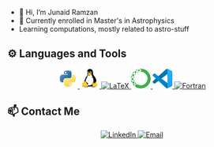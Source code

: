 - 👋 Hi, I’m Junaid Ramzan
- 👀 Currently enrolled in Master's in Astrophysics
- Learning computations, mostly related to astro-stuff

## ⚙️ Languages and Tools

<p align="center">
  <!-- Python -->
  <a href="https://www.python.org/" target="_blank" rel="noreferrer">
    <img src="https://raw.githubusercontent.com/devicons/devicon/master/icons/python/python-original.svg" alt="Python" width="40" height="40"/>
  </a>
  <!-- Linux -->
  <a href="https://www.linux.org/" target="_blank" rel="noreferrer">
    <img src="https://raw.githubusercontent.com/devicons/devicon/master/icons/linux/linux-original.svg" alt="Linux" width="40" height="40"/>
  </a>
  <!-- LaTeX -->
  <a href="https://www.latex-project.org/" target="_blank" rel="noreferrer">
    <img src="https://upload.wikimedia.org/wikipedia/commons/9/92/LaTeX_logo.svg" alt="LaTeX" width="40" height="40"/>
  </a>
  <!-- Anaconda -->
  <a href="https://www.anaconda.com/" target="_blank" rel="noreferrer">
    <img src="https://raw.githubusercontent.com/devicons/devicon/master/icons/anaconda/anaconda-original.svg" alt="Anaconda" width="40" height="40"/>
  </a>
  <!-- VS Code -->
  <a href="https://code.visualstudio.com/" target="_blank" rel="noreferrer">
    <img src="https://raw.githubusercontent.com/devicons/devicon/master/icons/vscode/vscode-original.svg" alt="VS Code" width="40" height="40"/>
  </a>
  <!-- Fortran -->
  <a href="https://images.app.goo.gl/7rqtr3D8UXezct1TA" target="_blank" rel="noreferrer">
    <img src="https://upload.wikimedia.org/wikipedia/commons/b/b8/Fortran_logo.svg" alt="Fortran" width="40" height="40"/>
  </a>
</p>

## 📫 Contact Me

<p align="center">
  <!-- LinkedIn -->
  <a href="https://www.linkedin.com/feed/" target="_blank" rel="noreferrer">
    <img src="https://img.shields.io/badge/LinkedIn-Connect-blue?style=for-the-badge&logo=linkedin" alt="LinkedIn"/>
  </a>
  <!-- Email -->
  <a href="mailto:Junaidramzan3573@gmail.com" target="_blank" rel="noreferrer">
    <img src="https://img.shields.io/badge/Email-Contact%20Me-informational?style=for-the-badge&logo=gmail&logoColor=red" alt="Email"/>
  </a>
</p>




